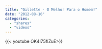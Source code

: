 ```yaml
---
title: "Gillette - O Melhor Para o Homem!"
date: "2012-08-16"
categories:
  - "shares"
  - "videos"
---
```


<div style="width: 70vw;">{{< youtube OK4I75fIZuE>}}</div>
